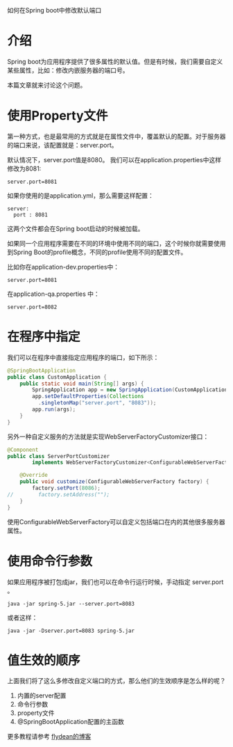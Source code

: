 如何在Spring boot中修改默认端口

# 介绍

Spring boot为应用程序提供了很多属性的默认值。但是有时候，我们需要自定义某些属性，比如：修改内嵌服务器的端口号。

本篇文章就来讨论这个问题。

# 使用Property文件

第一种方式，也是最常用的方式就是在属性文件中，覆盖默认的配置。对于服务器的端口来说，该配置就是：server.port。

默认情况下，server.port值是8080。 我们可以在application.properties中这样修改为8081:

~~~
server.port=8081
~~~

如果你使用的是application.yml，那么需要这样配置：

~~~
server:
  port : 8081
~~~

这两个文件都会在Spring boot启动的时候被加载。

如果同一个应用程序需要在不同的环境中使用不同的端口，这个时候你就需要使用到Spring Boot的profile概念，不同的profile使用不同的配置文件。 

比如你在application-dev.properties中：

~~~
server.port=8081
~~~

在application-qa.properties 中：

~~~
server.port=8082
~~~

# 在程序中指定

我们可以在程序中直接指定应用程序的端口，如下所示：

~~~java
@SpringBootApplication
public class CustomApplication {
    public static void main(String[] args) {
        SpringApplication app = new SpringApplication(CustomApplication.class);
        app.setDefaultProperties(Collections
          .singletonMap("server.port", "8083"));
        app.run(args);
    }
}
~~~

另外一种自定义服务的方法就是实现WebServerFactoryCustomizer接口：

~~~java
@Component
public class ServerPortCustomizer
        implements WebServerFactoryCustomizer<ConfigurableWebServerFactory> {

    @Override
    public void customize(ConfigurableWebServerFactory factory) {
        factory.setPort(8086);
//        factory.setAddress("");
    }
}
~~~

使用ConfigurableWebServerFactory可以自定义包括端口在内的其他很多服务器属性。

# 使用命令行参数

如果应用程序被打包成jar，我们也可以在命令行运行时候，手动指定 server.port 。

~~~
java -jar spring-5.jar --server.port=8083
~~~

或者这样：

~~~
java -jar -Dserver.port=8083 spring-5.jar
~~~

# 值生效的顺序

上面我们将了这么多修改自定义端口的方式，那么他们的生效顺序是怎么样的呢？

1. 内置的server配置
2. 命令行参数
3. property文件
4. @SpringBootApplication配置的主函数

更多教程请参考 [flydean的博客](www.flydean.com)
